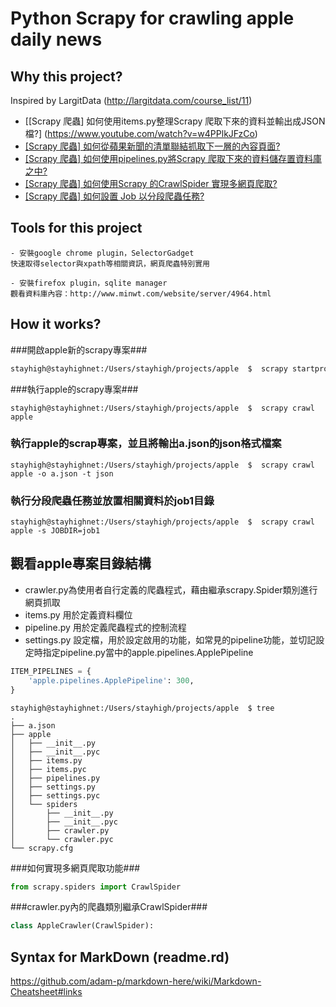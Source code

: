 Python Scrapy for crawling apple daily news
=============================================

Why this project?
--------------------

Inspired by LargitData (http://largitdata.com/course_list/11)

- [[Scrapy 爬蟲] 如何使用items.py整理Scrapy 爬取下來的資料並輸出成JSON檔?]
(https://www.youtube.com/watch?v=w4PPlkJFzCo)
- [[Scrapy 爬蟲] 如何從蘋果新聞的清單聯結抓取下一層的內容頁面?](https://www.youtube.com/watch?v=Me9SpR0SE08)
- [[Scrapy 爬蟲] 如何使用pipelines.py將Scrapy 爬取下來的資料儲存置資料庫之中?](https://www.youtube.com/watch?v=Xq4yRuePSdk)
- [[Scrapy 爬蟲] 如何使用Scrapy 的CrawlSpider 實現多網頁爬取?](https://www.youtube.com/watch?v=KSA12AKDr_o)
- [[Scrapy 爬蟲] 如何設置 Job 以分段爬蟲任務?](https://www.youtube.com/watch?v=2xjAArPnOH8)

Tools for this project
---------------------------

~~~
- 安裝google chrome plugin，SelectorGadget
快速取得selector與xpath等相關資訊，網頁爬蟲特別實用

- 安裝firefox plugin，sqlite manager
觀看資料庫內容：http://www.minwt.com/website/server/4964.html
~~~

How it works?
---------------------------

###開啟apple新的scrapy專案###
~~~bash
stayhigh@stayhighnet:/Users/stayhigh/projects/apple  $  scrapy startproject apple
~~~

###執行apple的scrapy專案###

~~~shell
stayhigh@stayhighnet:/Users/stayhigh/projects/apple  $  scrapy crawl apple
~~~

### 執行apple的scrap專案，並且將輸出a.json的json格式檔案 ###

~~~shell
stayhigh@stayhighnet:/Users/stayhigh/projects/apple  $  scrapy crawl apple -o a.json -t json
~~~

### 執行分段爬蟲任務並放置相關資料於job1目錄 ###

~~~shell
stayhigh@stayhighnet:/Users/stayhigh/projects/apple  $  scrapy crawl apple -s JOBDIR=job1
~~~

觀看apple專案目錄結構
-----------------------

- crawler.py為使用者自行定義的爬蟲程式，藉由繼承scrapy.Spider類別進行網頁抓取
- items.py 用於定義資料欄位
- pipeline.py 用於定義爬蟲程式的控制流程
- settings.py 設定檔，用於設定啟用的功能，如常見的pipeline功能，並切記設定時指定pipeline.py當中的apple.pipelines.ApplePipeline

~~~python
ITEM_PIPELINES = {
    'apple.pipelines.ApplePipeline': 300,
}
~~~

~~~shell
stayhigh@stayhighnet:/Users/stayhigh/projects/apple  $ tree
.
├── a.json
├── apple
│   ├── __init__.py
│   ├── __init__.pyc
│   ├── items.py
│   ├── items.pyc
│   ├── pipelines.py
│   ├── settings.py
│   ├── settings.pyc
│   └── spiders
│       ├── __init__.py
│       ├── __init__.pyc
│       ├── crawler.py
│       └── crawler.pyc
└── scrapy.cfg
~~~

###如何實現多網頁爬取功能###
~~~python
from scrapy.spiders import CrawlSpider
~~~
###crawler.py內的爬蟲類別繼承CrawlSpider###
~~~python
class AppleCrawler(CrawlSpider):
~~~

Syntax for MarkDown (readme.rd)
------------------------------

https://github.com/adam-p/markdown-here/wiki/Markdown-Cheatsheet#links
